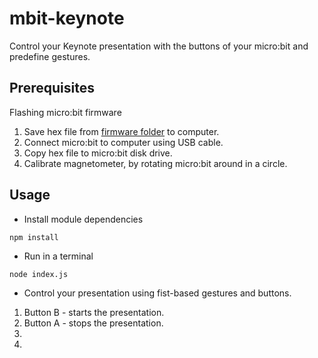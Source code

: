 # mbit-keynote
Control your Keynote presentation with the buttons of your micro:bit and predefine gestures.

## Prerequisites

Flashing micro:bit firmware

 1. Save hex file from [firmware folder](firmware/) to computer.
 1. Connect micro:bit to computer using USB cable.
 1. Copy hex file to micro:bit disk drive.
 1. Calibrate magnetometer, by rotating micro:bit around in a circle.

## Usage

* Install module dependencies
```
npm install
```

* Run in a terminal 
```
node index.js
```

* Control your presentation using fist-based gestures and buttons. 
 1. Button B - starts the presentation.
 1. Button A - stops the presentation.
 1. 
 1.
 

